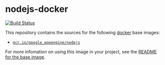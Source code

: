 nodejs-docker
=============

[![Build Status](https://travis-ci.org/GoogleCloudPlatform/nodejs-docker.svg?branch=master)](https://travis-ci.org/GoogleCloudPlatform/nodejs-docker)

This repository contains the sources for the following [docker](https://docker.io) base images:
- [`gcr.io/google_appengine/nodejs`](/base)

For more infomation on using this image in your project, see the [README for the base image](base/README.md).
